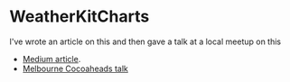 # WeatherKitCharts

I've wrote an article on this and then gave a talk at a local meetup on this
- [Medium article](https://medium.com/@daniel_slone/meet-weatherkit-and-swift-charts-a568942631db).
- [Melbourne Cocoaheads talk](https://youtu.be/g6PG4U0mGow?t=55m17s)

